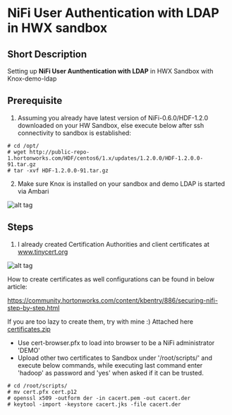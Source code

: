 # NiFi  User Authentication with LDAP in HWX sandbox

## Short Description

Setting up **NiFi User Aunthentication with LDAP** in HWX Sandbox with Knox-demo-ldap

## Prerequisite

1) Assuming you already have latest version of NiFi-0.6.0/HDF-1.2.0 downloaded on your HW Sandbox, else execute below after ssh connectivity to sandbox is established:

```
# cd /opt/
# wget http://public-repo-1.hortonworks.com/HDF/centos6/1.x/updates/1.2.0.0/HDF-1.2.0.0-91.tar.gz
# tar -xvf HDF-1.2.0.0-91.tar.gz
```
2) Make sure Knox is installed on your sandbox and demo LDAP is started via Ambari

![alt tag](https://github.com/jobinthompu/NiFi-User-Authentication-with-LDAP-/blob/master/Resources/images/1.Ambari-knox.jpg)

## Steps
1) I already created Certification Authorities and client certificates at www.tinycert.org

![alt tag](https://github.com/jobinthompu/NiFi-User-Authentication-with-LDAP-/blob/master/Resources/images/2.TinyCert.jpg)

How to create certificates as well configurations can be found in below article:

https://community.hortonworks.com/content/kbentry/886/securing-nifi-step-by-step.html

If you are too lazy to create them, try with mine :) Attached here [certificates.zip](https://github.com/jobinthompu/NiFi-User-Authentication-with-LDAP-/blob/master/Resources/cert/certificates.zip) 

- Use cert-browser.pfx to load into browser to be a NiFi administrator 'DEMO'
- Upload other two certificates to Sandbox under '/root/scripts/' and execute below commands, while executing last command enter 'hadoop' as password and 'yes' when asked if it can be trusted.

```
# cd /root/scripts/
# mv cert.pfx cert.p12
# openssl x509 -outform der -in cacert.pem -out cacert.der
# keytool -import -keystore cacert.jks -file cacert.der
```
